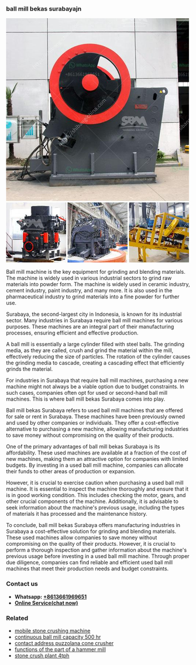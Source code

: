 <h3>ball mill bekas surabayajn</h3><img src='1708497221.jpg' alt=''><p>Ball mill machine is the key equipment for grinding and blending materials. The machine is widely used in various industrial sectors to grind raw materials into powder form. The machine is widely used in ceramic industry, cement industry, paint industry, and many more. It is also used in the pharmaceutical industry to grind materials into a fine powder for further use.</p><p>Surabaya, the second-largest city in Indonesia, is known for its industrial sector. Many industries in Surabaya require ball mill machines for various purposes. These machines are an integral part of their manufacturing processes, ensuring efficient and effective production.</p><p>A ball mill is essentially a large cylinder filled with steel balls. The grinding media, as they are called, crush and grind the material within the mill, effectively reducing the size of particles. The rotation of the cylinder causes the grinding media to cascade, creating a cascading effect that efficiently grinds the material.</p><p>For industries in Surabaya that require ball mill machines, purchasing a new machine might not always be a viable option due to budget constraints. In such cases, companies often opt for used or second-hand ball mill machines. This is where ball mill bekas Surabaya comes into play.</p><p>Ball mill bekas Surabaya refers to used ball mill machines that are offered for sale or rent in Surabaya. These machines have been previously owned and used by other companies or individuals. They offer a cost-effective alternative to purchasing a new machine, allowing manufacturing industries to save money without compromising on the quality of their products.</p><p>One of the primary advantages of ball mill bekas Surabaya is its affordability. These used machines are available at a fraction of the cost of new machines, making them an attractive option for companies with limited budgets. By investing in a used ball mill machine, companies can allocate their funds to other areas of production or expansion.</p><p>However, it is crucial to exercise caution when purchasing a used ball mill machine. It is essential to inspect the machine thoroughly and ensure that it is in good working condition. This includes checking the motor, gears, and other crucial components of the machine. Additionally, it is advisable to seek information about the machine's previous usage, including the types of materials it has processed and the maintenance history.</p><p>To conclude, ball mill bekas Surabaya offers manufacturing industries in Surabaya a cost-effective solution for grinding and blending materials. These used machines allow companies to save money without compromising on the quality of their products. However, it is crucial to perform a thorough inspection and gather information about the machine's previous usage before investing in a used ball mill machine. Through proper due diligence, companies can find reliable and efficient used ball mill machines that meet their production needs and budget constraints.</p><h3>Contact us</h3><ul><li><strong>Whatsapp:&nbsp;<a href="https://wa.me/8613661969651">+8613661969651</a></strong></li><li><a href="https://swt.shibang-china.com/?git&amp;zhl&amp;ball mill bekas surabayajn"><strong>Online Service(chat now)</strong></a></li></ul><h3>Related</h3><ul><li><a href='mobile stone crushing machine.md'>mobile stone crushing machine</a></li><li><a href='continuous ball mill capacity 500 hr.md'>continuous ball mill capacity 500 hr</a></li><li><a href='contact address puzzolana cone crusher.md'>contact address puzzolana cone crusher</a></li><li><a href='functions of the part of a hammer mill.md'>functions of the part of a hammer mill</a></li><li><a href='stone crush plant 4tph.md'>stone crush plant 4tph</a></li></ul>